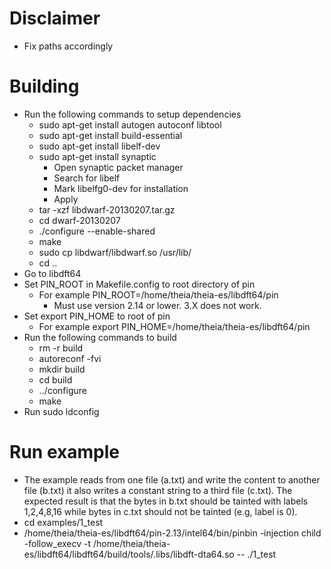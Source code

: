 # Disclaimer
* Fix paths accordingly
# Building
* Run the following commands to setup dependencies
	* sudo apt-get install autogen autoconf libtool
	* sudo apt-get install build-essential
	* sudo apt-get install libelf-dev
	* sudo apt-get install synaptic
		* Open synaptic packet manager
		* Search for libelf
		* Mark libelfg0-dev for installation
		* Apply
	* tar -xzf libdwarf-20130207.tar.gz
	* cd dwarf-20130207
	* ./configure --enable-shared
	* make
	* sudo cp libdwarf/libdwarf.so /usr/lib/
	* cd ..
* Go to libdft64
* Set PIN_ROOT in Makefile.config to root directory of pin
	* For example PIN_ROOT=/home/theia/theia-es/libdft64/pin
		* Must use version 2.14 or lower. 3.X does not work.
* Set export PIN_HOME to root of pin
	* For example export PIN_HOME=/home/theia/theia-es/libdft64/pin
* Run the following commands to build
	* rm -r build
	* autoreconf -fvi
	* mkdir build
	* cd build
	* ../configure
	* make
* Run sudo ldconfig
# Run example
* The example reads from one file (a.txt) and write the content to another file (b.txt) it also writes a constant string to a third file (c.txt). The expected result is that the bytes in b.txt should be tainted with labels 1,2,4,8,16 while bytes in c.txt should not be tainted (e.g, label is 0).
* cd examples/1_test
* /home/theia/theia-es/libdft64/pin-2.13/intel64/bin/pinbin -injection child -follow_execv -t /home/theia/theia-es/libdft64/libdft64/build/tools/.libs/libdft-dta64.so -- ./1_test

